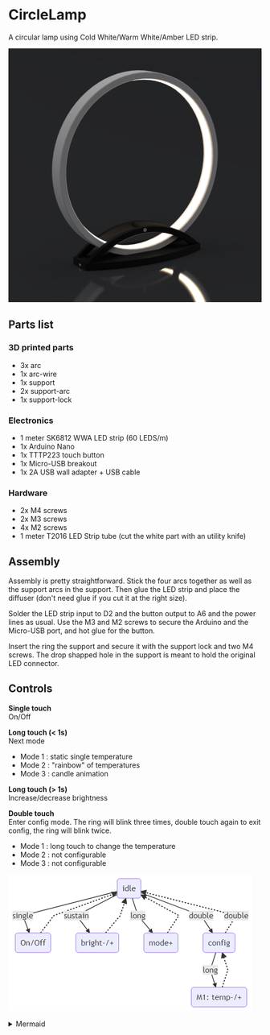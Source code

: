 # CircleLamp

A circular lamp using Cold White/Warm White/Amber LED strip.

![render](Images/render.jpg)

## Parts list

### 3D printed parts

- 3x arc
- 1x arc-wire
- 1x support
- 2x support-arc
- 1x support-lock

### Electronics

- 1 meter SK6812 WWA LED strip (60 LEDS/m)
- 1x Arduino Nano
- 1x TTTP223 touch button
- 1x Micro-USB breakout
- 1x 2A USB wall adapter + USB cable

### Hardware

- 2x M4 screws
- 2x M3 screws
- 4x M2 screws
- 1 meter T2016 LED Strip tube (cut the white part with an utility knife)

## Assembly

Assembly is pretty straightforward. Stick the four arcs together as well as the support arcs in the support. Then glue the LED strip and place the diffuser (don't need glue if you cut it at the right size).

Solder the LED strip input to D2 and the button output to A6 and the power lines as usual. Use the M3 and M2 screws to secure the Arduino and the Micro-USB port, and hot glue for the button.

Insert the ring the support and secure it with the support lock and two M4 screws. The drop shapped hole in the support is meant to hold the original LED connector.

## Controls

**Single touch**  
On/Off

**Long touch (< 1s)**  
Next mode

- Mode 1 : static single temperature
- Mode 2 : "rainbow" of temperatures
- Mode 3 : candle animation

**Long touch (> 1s)**  
Increase/decrease brightness

**Double touch**  
Enter config mode. The ring will blink three times, double touch again to exit config, the ring will blink twice.

- Mode 1 : long touch to change the temperature
- Mode 2 : not configurable
- Mode 3 : not configurable

![controls](Images/controls.png)

<details> 
  <summary>Mermaid</summary>
  
```mermaid
graph TD
  A(idle)
  B(On/Off)
  C(bright-/+)
  D(mode+)
  E(config)
  F(M1: temp-/+)
  A -->|single| B
  B -.-> A
  A -->|sustain| C
  C -.-> A
  A -->|long| D
  D -.-> A
  A -->|double| E
  E -.->|double| A
  E -->|long| F
  F -.-> E
```

</details>
